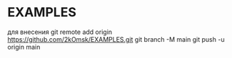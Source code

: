 # EXAMPLES
для внесения
git remote add origin https://github.com/2kOmsk/EXAMPLES.git
git branch -M main
git push -u origin main
